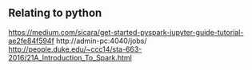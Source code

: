 ## Relating to python

 https://medium.com/sicara/get-started-pyspark-jupyter-guide-tutorial-ae2fe84f594f
 http://admin-pc:4040/jobs/
 http://people.duke.edu/~ccc14/sta-663-2016/21A_Introduction_To_Spark.html  